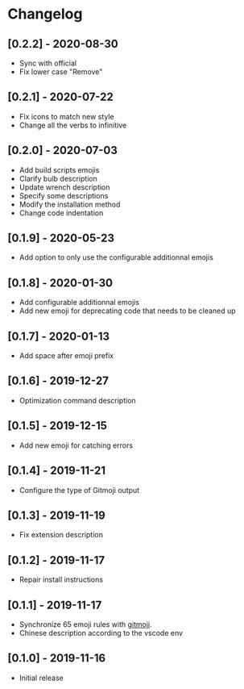# Changelog

## [0.2.2] - 2020-08-30

- Sync with official
- Fix lower case "Remove"

## [0.2.1] - 2020-07-22

- Fix icons to match new style
- Change all the verbs to infinitive

## [0.2.0] - 2020-07-03

- Add build scripts emojis
- Clarify bulb description
- Update wrench description
- Specify some descriptions
- Modify the installation method
- Change code indentation

## [0.1.9] - 2020-05-23

- Add option to only use the configurable additionnal emojis

## [0.1.8] - 2020-01-30

- Add configurable additionnal emojis
- Add new emoji for deprecating code that needs to be cleaned up

## [0.1.7] - 2020-01-13

- Add space after emoji prefix

## [0.1.6] - 2019-12-27

- Optimization command description

## [0.1.5] - 2019-12-15

- Add new emoji for catching errors

## [0.1.4] - 2019-11-21

- Configure the type of Gitmoji output

## [0.1.3] - 2019-11-19

- Fix extension description

## [0.1.2] - 2019-11-17

- Repair install instructions

## [0.1.1] - 2019-11-17

- Synchronize 65 emoji rules with [gitmoji](https://github.com/carloscuesta/gitmoji).
- Chinese description according to the vscode env

## [0.1.0] - 2019-11-16

- Initial release
